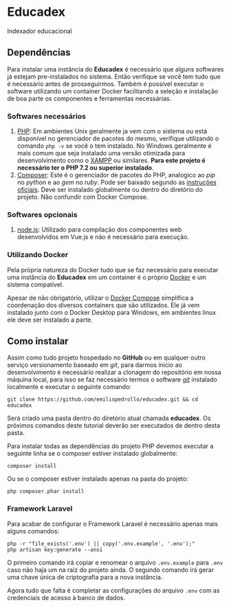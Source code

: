 Educadex
==========

Indexador educacional

Dependências
------------
Para instalar uma instância do **Educadex** é necessário que alguns softwares já estejam pre-instalados no sistema.
Então verifique se você tem tudo que é necessário antes de prosseguirmos. Também é possível executar o software 
utilizando um container Docker facilitando a seleção e instalação de boa parte os componentes e ferramentas 
necessárias.

### Softwares necessários
1. [PHP]: Em ambientes Unix geralmente ja vem com o sistema ou está disponível no gerenciador de pacotes do mesmo,
  verifique utilizando o comando `php -v` se você o tem instalado. No Windows geralmente é mais comum que seja 
  instalado uma versão otimizada para desenvolvimento como o [XAMPP] ou similares. **Para este projeto é necessário 
  ter o PHP 7.2 ou superior instalado**.
2. [Composer]: Este é o gerenciador de pacotes do PHP, analogico ao _pip_ no _python_ e ao _gem_ no _ruby_.
  Pode ser baixado segundo as [instruções oficiais](https://getcomposer.org/download/). 
  Deve ser instalado globalmente ou dentro do diretório do projeto. Não confundir com Docker Compose.

### Softwares opcionais
1. [node.js]: Utilizado para compilação dos componentes web desenvolvidos em Vue.js e não é necessário para 
  execução.

### Utilizando Docker
Pela própria natureza do Docker tudo que se faz necessário para executar uma instância do **Educadex** em um container
é o próprio [Docker] e um sistema compatível. 

Apesar de não obrigatório, utilizar o [Docker Compose] simplifica a coordenação dos diversos containers que são 
utilizados. Ele já vem instalado junto com o Docker Desktop para Windows, em ambientes linux ele deve ser 
instalado a parte.

Como instalar
-------------
Assim como tudo projeto hospedado no **GitHub** ou em qualquer outro serviço versionamento baseado em _git_, para 
darmos inicio ao desenvolvimento é necessário realizar a clonagem do repositório em nossa máquina local, para isso se 
faz necessário termos o software _[git]_ instalado localmente e executar o seguinte comando:
```shell script
git clone https://github.com/emiliopedrollo/educadex.git && cd educadex
```
Será criado uma pasta dentro do diretório atual chamada **educadex**. Os próximos comandos deste tutorial deverão ser
executados de dentro desta pasta.

Para instalar todas as dependências do projeto PHP devemos executar a seguinte linha se o composer estiver instalado 
globalmente:
```shell script
composer install
```
Ou se o composer estiver instalado apenas na pasta do projeto:
```shell script
php composer.phar install
```

### Framework Laravel
Para acabar de configurar o Framework Laravel é necessário apenas mais alguns comandos:
```shell script
php -r "file_exists('.env') || copy('.env.example', '.env');"
php artisan key:generate --ansi
```

O primeiro comando irá copiar e renomear o arquivo `.env.example` para `.env` caso não haja um na raiz do projeto ainda.
O segundo comando irá gerar uma chave única de criptografia para a nova instância.

Agora tudo que falta é completar as configurações do arquivo `.env` com as credenciais de acesso à banco de dados.


[Composer]: https://getcomposer.org
[Docker]: https://www.docker.com
[Docker Compose]: https://docs.docker.com/compose/
[git]: https://git-scm.com
[node.js]: https://nodejs.org
[PHP]: https://php.net
[XAMPP]: https://www.apachefriends.org
